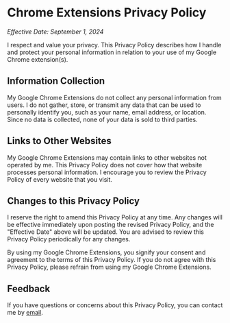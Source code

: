 # Chrome Extensions Privacy Policy

_Effective Date: September 1, 2024_

I respect and value your privacy. This Privacy Policy describes how I handle and protect your personal information in relation to your use of my Google Chrome extension(s).

## Information Collection

My Google Chrome Extensions do not collect any personal information from users. I do not gather, store, or transmit any data that can be used to personally identify you, such as your name, email address, or location. Since no data is collected, none of your data is sold to third parties.

## Links to Other Websites

My Google Chrome Extensions may contain links to other websites not operated by me. This Privacy Policy does not cover how that website processes personal information. I encourage you to review the Privacy Policy of every website that you visit.

## Changes to this Privacy Policy

I reserve the right to amend this Privacy Policy at any time. Any changes will be effective immediately upon posting the revised Privacy Policy, and the "Effective Date" above will be updated. You are advised to review this Privacy Policy periodically for any changes.

By using my Google Chrome Extensions, you signify your consent and agreement to the terms of this Privacy Policy. If you do not agree with this Privacy Policy, please refrain from using my Google Chrome Extensions.

## Feedback

If you have questions or concerns about this Privacy Policy, you can contact me by [email](mailto:ved.bansal.dev@gmail.com).
